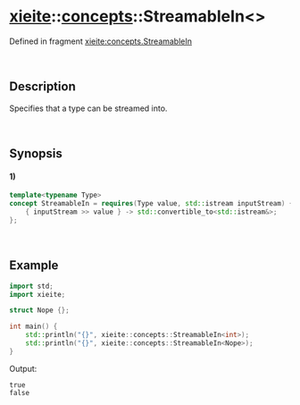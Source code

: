 # [xieite](../../xieite.md)\:\:[concepts](../../concepts.md)\:\:StreamableIn\<\>
Defined in fragment [xieite:concepts.StreamableIn](../../../src/concepts/streamable_in.cpp)

&nbsp;

## Description
Specifies that a type can be streamed into.

&nbsp;

## Synopsis
#### 1)
```cpp
template<typename Type>
concept StreamableIn = requires(Type value, std::istream inputStream) {
    { inputStream >> value } -> std::convertible_to<std::istream&>;
};
```

&nbsp;

## Example
```cpp
import std;
import xieite;

struct Nope {};

int main() {
    std::println("{}", xieite::concepts::StreamableIn<int>);
    std::println("{}", xieite::concepts::StreamableIn<Nope>);
}
```
Output:
```
true
false
```
